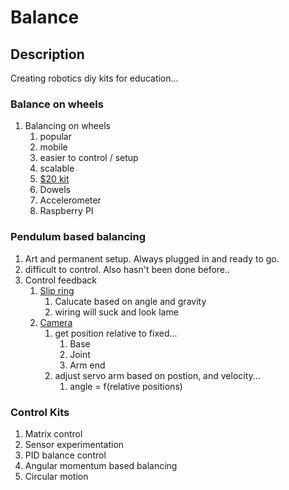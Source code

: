 # Balance

## Description
Creating robotics diy kits for education...


### Balance on wheels
1. Balancing on wheels
   1. popular
   2. mobile
   3. easier to control / setup
   4. scalable
   5. [$20 kit](https://www.amazon.com/Platform-Raspberry-MicroBit-Electric-Magnetic/dp/B08WLRR1MQ/ref=sr_1_6?crid=LA4M54Y8ST2J&dib=eyJ2IjoiMSJ9.VSrXtq3hkblEev-dI6L5xzVuZxyQL6kF6lmNTkkc1aWklurRa8yB5MIxT0zHMdeNxD4fjqaVxb5JtNbd1g5KHKmjRAC-V9D0-Cv8srudlzmsatFAj5wAC7259FBrWZrmx4GGxF1QlVL89QUFXPVTllZuBDoG4MA0zgYtwBzNzvRgOTTW9NIsZKtC0mTZo3YtxG9uujbcy2M12Mq-bY5YMq_En8nkG8u763U69OFYLZA.O74MXC3Zt4_n90c763QE1zdmDswqgTZwvSb0YcEjjGU&dib_tag=se&keywords=ball+wheel+arduino&qid=1711387564&sprefix=ball+wheel+arduino%2Caps%2C129&sr=8-6)
   6. Dowels
   7. Accelerometer
   8. Raspberry PI

### Pendulum based balancing
   1. Art and permanent setup. Always plugged in and ready to go.
   2. difficult to control. Also hasn't been done before..
   3. Control feedback
      1. [Slip ring](https://www.amazon.com/GCSLIPRING-conductive-collector-rotating-diameter/dp/B08SBWD8Y4/ref=sr_1_15?crid=3LK44NW92GCDO&dib=eyJ2IjoiMSJ9.XBjgYLurH3Rkiv6zXaa5KhtqxQdhgGw1aorfJxIbj7d3kREkEZi6HyCkLseGn3cTj1Y3QN45Aw6J-n6LrcebfGIo-WPFCUcwqwljqs82zoENizcv-XxRzbNKQWUaj8NUoeyL6W_4M_YqjmA2xId6XoP-K_QjciCI5ONW0UOdhaeb0P9V8O2xnzghcK64stQd2L33QJ2-UOd6wTD6BXfIXC3xicTe0nXXSth8iq6VT_Q.HmvS1B7H1Zppox3AgNFXWQXNFjDqwyKgrYpho72h4fo&dib_tag=se&keywords=4+wire+slip+ring&qid=1711388033&sprefix=4+wire+slip+%2Caps%2C157&sr=8-15)
         1. Calucate based on angle and gravity
         2. wiring will suck and look lame
      2. [Camera](https://www.amazon.com/Smraza-Raspberry-Megapixels-Adjustable-Fish-Eye/dp/B07L2SY756/ref=sr_1_4?crid=QXGHS05LCURU&dib=eyJ2IjoiMSJ9.X1AtVLmkrF_bVGT8D1NyY0-yGtJEJmfhM7ARI6g5QyYCTu-82Hv1a_Q3WZLVcuHY1d2NXBNlTVqbPkzjwow_BtiXvgCPAgzg4JSq8Ii97OYa5IGycQGv1yYmPYsXu3tosFZAZuJ5MwTJNuwH_m5RD_2XeARWO4mZeRkO0FjMlY2UMZMc1NcnXS-hcJzvrxYvF0m0D5_5Bc6xSYJxyuwXl7dR2URkPEG_6pklRCr3Rlg.es0xfaenDZIAm4b6nr_YewR2Pdh3slFq7TT30Uo8_Pc&dib_tag=se&keywords=raspberry+pi+camera+wide+angle&qid=1711395164&sprefix=raspberry+pi+camera+wide%2Caps%2C136&sr=8-4)
         1. get position relative to fixed...
            1. Base 
            2. Joint 
            3. Arm end
         2. adjust servo arm based on postion, and velocity...
            1. angle = f(relative positions)

### Control Kits
1. Matrix control
2. Sensor experimentation
3. PID balance control
4. Angular momentum based balancing
5. Circular motion